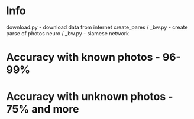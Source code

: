 # Info

download.py - download data from internet
create_pares / _bw.py - create parse of photos
neuro / _bw.py - siamese network

# Accuracy with known photos - 96-99%
# Accuracy with unknown photos - 75% and more